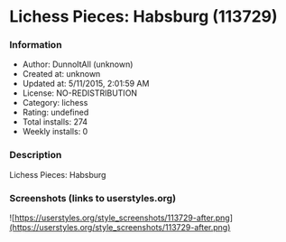 # Lichess Pieces: Habsburg (113729)

### Information
- Author: DunnoItAll (unknown)
- Created at: unknown
- Updated at: 5/11/2015, 2:01:59 AM
- License: NO-REDISTRIBUTION
- Category: lichess
- Rating: undefined
- Total installs: 274
- Weekly installs: 0


### Description
Lichess Pieces: Habsburg


### Screenshots (links to userstyles.org)
![https://userstyles.org/style_screenshots/113729-after.png](https://userstyles.org/style_screenshots/113729-after.png)


